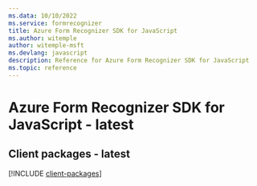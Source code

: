 ```yaml
---
ms.data: 10/10/2022
ms.service: formrecognizer
title: Azure Form Recognizer SDK for JavaScript
ms.author: witemple
author: witemple-msft
ms.devlang: javascript
description: Reference for Azure Form Recognizer SDK for JavaScript
ms.topic: reference
---
```

# Azure Form Recognizer SDK for JavaScript - latest

## Client packages - latest
[!INCLUDE [client-packages](form-recognizer-client-index.md)]
